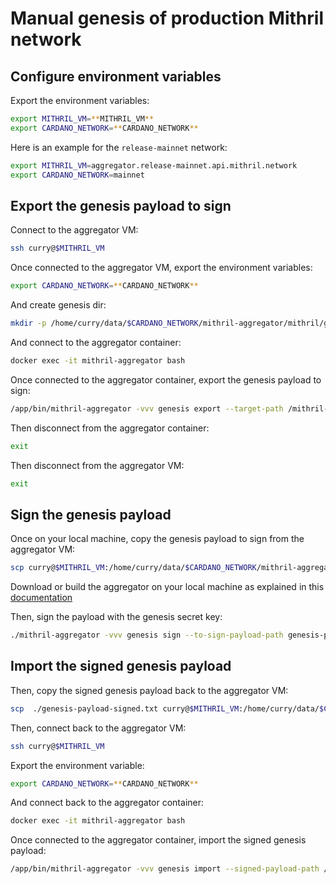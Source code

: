 # Manual genesis of production Mithril network

## Configure environment variables
Export the environment variables: 
```bash
export MITHRIL_VM=**MITHRIL_VM**
export CARDANO_NETWORK=**CARDANO_NETWORK**
```

Here is an example for the `release-mainnet` network:
```bash
export MITHRIL_VM=aggregator.release-mainnet.api.mithril.network
export CARDANO_NETWORK=mainnet
```

## Export the genesis payload to sign

Connect to the aggregator VM:
```bash
ssh curry@$MITHRIL_VM
```

Once connected to the aggregator VM, export the environment variables:
```bash
export CARDANO_NETWORK=**CARDANO_NETWORK**
```

And create genesis dir:
```bash
mkdir -p /home/curry/data/$CARDANO_NETWORK/mithril-aggregator/mithril/genesis
```
And connect to the aggregator container:
```bash
docker exec -it mithril-aggregator bash
```

Once connected to the aggregator container, export the genesis payload to sign:
```bash
/app/bin/mithril-aggregator -vvv genesis export --target-path /mithril-aggregator/mithril/genesis/genesis-payload-to-sign.txt
```

Then disconnect from the aggregator container:
```bash
exit
```

Then disconnect from the aggregator VM:
```bash
exit
```

## Sign the genesis payload

Once on your local machine, copy the genesis payload to sign from the aggregator VM:
```bash
scp curry@$MITHRIL_VM:/home/curry/data/$CARDANO_NETWORK/mithril-aggregator/mithril/genesis/genesis-payload-to-sign.txt .
```

Download or build the aggregator on your local machine as explained in this [documentation](https://mithril.network/doc/manual/developer-docs/nodes/mithril-aggregator#download-source)

Then, sign the payload with the genesis secret key:
```bash
./mithril-aggregator -vvv genesis sign --to-sign-payload-path genesis-payload-to-sign.txt --target-signed-payload-path genesis-payload-signed.txt --genesis-secret-key-path genesis.sk
```

## Import the signed genesis payload

Then, copy the signed genesis payload back to the aggregator VM:
```bash
scp  ./genesis-payload-signed.txt curry@$MITHRIL_VM:/home/curry/data/$CARDANO_NETWORK/mithril-aggregator/mithril/genesis/genesis-payload-signed.txt
```

Then, connect back to the aggregator VM:
```bash
ssh curry@$MITHRIL_VM
```

Export the environment variable:
```bash
export CARDANO_NETWORK=**CARDANO_NETWORK**
```

And connect back to the aggregator container:
```bash
docker exec -it mithril-aggregator bash
```

Once connected to the aggregator container, import the signed genesis payload:
```bash
/app/bin/mithril-aggregator -vvv genesis import --signed-payload-path /mithril-aggregator/mithril/genesis/genesis-payload-signed.txt
```
